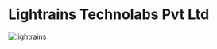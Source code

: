 # Lightrains Technolabs Pvt Ltd

[![lightrains](http://forthebadge.com/images/badges/built-with-love.svg)](http://lightrains.com)
